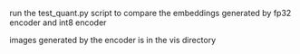 run the test_quant.py script to compare the embeddings generated by fp32 encoder and int8 encoder 


images generated by the encoder is in the vis directory
